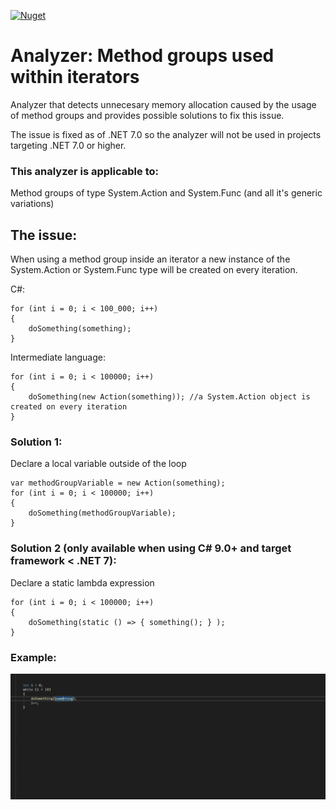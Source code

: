 [![Nuget](https://img.shields.io/nuget/v/djsleurink.Analyzers.MethodGroupAnalyzer?style=flat-square&label=MethodGroupAnalyzer)](https://www.nuget.org/packages/djsleurink.Analyzers.MethodGroupAnalyzer)
# Analyzer: Method groups used within iterators

Analyzer that detects unnecesary memory allocation caused by the usage of method groups and provides possible solutions to fix this issue.

The issue is fixed as of .NET 7.0 so the analyzer will not be used in projects targeting .NET 7.0 or higher.


### This analyzer is applicable to:
Method groups of type System.Action and System.Func (and all it's generic variations)


## The issue:

When using a method group inside an iterator a new instance of the System.Action or System.Func type will be created on every iteration.

C#: 
```
for (int i = 0; i < 100_000; i++)
{
    doSomething(something);
}
```

Intermediate language:

```
for (int i = 0; i < 100000; i++)
{
    doSomething(new Action(something)); //a System.Action object is created on every iteration
}
```


### Solution 1: 
Declare a local variable outside of the loop

```
var methodGroupVariable = new Action(something);
for (int i = 0; i < 100000; i++)
{
    doSomething(methodGroupVariable);
}
```

### Solution 2 (only available when using C# 9.0+ and target framework < .NET 7):

Declare a static lambda expression

```
for (int i = 0; i < 100000; i++)
{
    doSomething(static () => { something(); } );
}
```


### Example:
![](ActionAsLocalVariable.gif)
